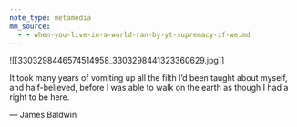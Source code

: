 ```yaml
---
note_type: metamedia
mm_source:
  - - when-you-live-in-a-world-ran-by-yt-supremacy-if-we.md
---
```


![[3303298446574514958_3303298441323360629.jpg]]

It took many years of vomiting up
all the filth I’d been taught about
myself, and half-believed, before I
was able to walk on the earth as
though I had a right to be here.

— James Baldwin

